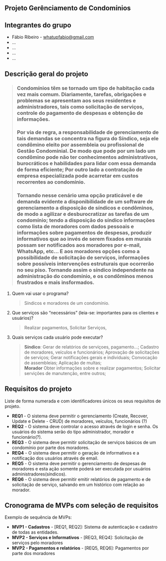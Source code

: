 ## Projeto Gerênciamento de Condomínios

## Integrantes do grupo 
 * Fábio Ribeiro - whatupfabio@gmail.com
 * ...
 * ...
 * ...
 * ...

## Descrição geral do projeto 

>### Condomínios têm se tornado um tipo de habitação cada vez mais comum. Diariamente, tarefas, obrigações e problemas se apresentam aos seus residentes e administradores, tais como solicitação de serviços, controle do pagamento de despesas e obtenção de informações. 
>### Por via de regra, a responsabilidade de gerenciamento de tais demandas se concentra na figura do Síndico, seja ele condômino eleito por assembleia ou profissional de Gestão Condominial. De modo que pode por um lado um condômino pode não ter conhecimentos administrativos, burocráticos e habilidades para lidar com essa demanda de forma eficiente; Por outro lado a contratação de empresa especializada pode acarretar em custos recorrentes ao condomínio. 
>### Tornando nesse cenário uma opção praticável e de demanda evidente a disponibilidade de um software de gerenciamento a disposição de síndicos e condôminos, de modo a agilizar e desburocratizar as tarefas de um condomínio; tendo a disposição do síndico informações como lista de moradores com dados pessoais e informações sobre pagamentos de despesas, produzir informativos que ao invés de serem fixados em murais possam ser notificados aos moradores por e-mail, WhatsApp, etc... E aos moradores opções como a possibilidade de solicitação de serviços, informações sobre possíveis intervenções estruturais que ocorrerão no seu piso. Tornando assim o síndico independente na administração do condomínio, e os condôminos menos frustrados e mais insformados.

 1. Quem vai usar o programa?
	>Síndicos e moradores de um condomínio.
 2. Que serviços são “necessários” (leia-se: importantes para os clientes e usuários)?
	 > Realizar pagamentos, Solicitar Serviços, 
 3. Quais serviços cada usuário pode executar?
	 > **Síndico**: 
	 Gerar de relatórios de serviçoes, pagamento...;
	  Cadastro de moradores, veículos e funcionários;
	  Aprovação de solicitações de serviços;
	  Gerar notificações gerais e individuais;
	  Convocação de assembleias;
	  Aplicação de multas;<br>
	  > **Morador**
	  Obter informações sobre e realizar pagamentos;
	  Solicitar servições de manutenção, entre outros;
	  
	  
	  
	 

## Requisitos do projeto
Liste de forma numerada e com identificadores únicos os seus requisitos de projeto. 
 * **REQ1** - O sistema deve permitir o gerenciamento (Create, Recover, Update e Delete - CRUD) de moradores, veículos, funcionários (?) 
 * **REQ2** - O sistema deve controlar o acesso através de login e senha. Os usuários do sistema serão do tipo administrador, morador e funcionário(?).
 * **REQ3** - O sistema deve permitir solicitação de serviços básicos de um condomínio por parte dos moradores.
 * **REQ4** - O sistema deve permitir o geração de informativos e a notificação dos usuários através de email.
 * **REQ5** - O sistema deve permitir o gerenciamento de despesas de moradores e esta ação somente poderá ser executada por usuários administradores(síndicos).
 * **REQ6** - O sistema deve permitir emitir relatórios de pagamento e de solicitação de serviço, salvando em um histórico com relação ao morador.
 
## Cronograma de MVPs com seleção de requisitos
Exemplo de sequência de MVPs:
* **MVP1 - Cadastros** - [REQ1, REQ2]: Sistema de autenticação e cadastro de todas as entidades.
* **MVP2 - Serviços e Informativos** - [REQ3, REQ4]: Solicitação de serviços pelo moradores
* **MVP2 - Pagamentos e relatórios** - [REQ5, REQ6]: Pagamentos por parte dos moradores
